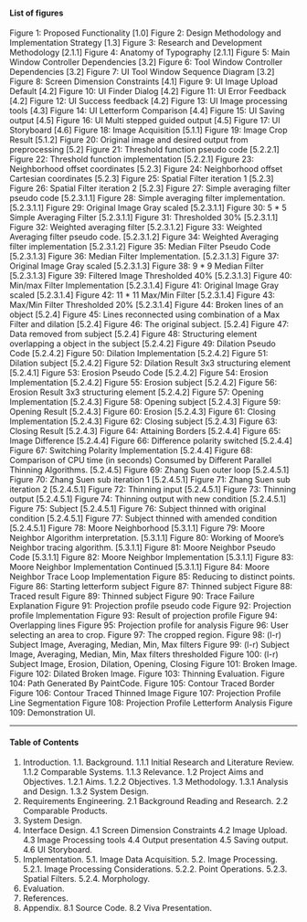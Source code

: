 
#### List of figures

Figure 1: Proposed Functionality [1.0]
Figure 2: Design Methodology and Implementation Strategy [1.3]
Figure 3: Research and Development Methodology [2.1.1]
Figure 4: Anatomy of Typography [2.1.1]
Figure 5: Main Window Controller Dependencies [3.2]
Figure 6: Tool Window Controller Dependencies [3.2]
Figure 7: UI Tool Window Sequence Diagram [3.2]
Figure 8: Screen Dimension Constraints [4.1]
Figure 9: UI Image Upload Default [4.2]
Figure 10: UI Finder Dialog [4.2]
Figure 11: UI Error Feedback [4.2]
Figure 12: UI Success feedback [4.2]
Figure 13: UI Image processing tools [4.3]
Figure 14: UI Letterform Comparison [4.4]
Figure 15: UI Saving output [4.5]
Figure 16: UI Multi stepped guided output [4.5]
Figure 17: UI Storyboard [4.6]
Figure 18: Image Acquisition [5.1.1]
Figure 19: Image Crop Result [5.1.2]
Figure 20: Original image and desired output from preprocessing [5.2]
Figure 21: Threshold function pseudo code [5.2.2.1]
Figure 22: Threshold function implementation [5.2.2.1]
Figure 23: Neighborhood offset coordinates [5.2.3]
Figure 24: Neighborhood offset Cartesian coordinates [5.2.3]
Figure 25: Spatial Filter iteration 1 [5.2.3]
Figure 26: Spatial Filter iteration 2 [5.2.3]
Figure 27: Simple averaging filter pseudo code [5.2.3.1.1]
Figure 28: Simple averaging filter implementation. [5.2.3.1.1]
Figure 29: Original Image Gray scaled [5.2.3.1.1]
Figure 30: 5 * 5 Simple Averaging Filter [5.2.3.1.1]
Figure 31: Thresholded 30% [5.2.3.1.1]
Figure 32: Weighted averaging filter [5.2.3.1.2]
Figure 33: Weighted Averaging filter pseudo code. [5.2.3.1.2]
Figure 34: Weighted Averaging filter implementation [5.2.3.1.2]
Figure 35: Median Filter Pseudo Code [5.2.3.1.3]
Figure 36: Median Filter Implementation. [5.2.3.1.3]
Figure 37: Original Image Gray scaled [5.2.3.1.3]
Figure 38: 9 * 9 Median Filter [5.2.3.1.3]
Figure 39: Filtered Image Thresholded 40% [5.2.3.1.3]
Figure 40: Min/max Filter Implementation [5.2.3.1.4]
Figure 41: Original Image Gray scaled [5.2.3.1.4]
Figure 42: 11 * 11 Max/Min Filter [5.2.3.1.4]
Figure 43: Max/Min Filter Thresholded 20% [5.2.3.1.4]
Figure 44: Broken lines of an object [5.2.4]
Figure 45: Lines reconnected using combination of a Max Filter and dilation [5.2.4]
Figure 46: The original subject. [5.2.4]
Figure 47: Data removed from subject [5.2.4]
Figure 48: Structuring element overlapping a object in the subject [5.2.4.2]
Figure 49: Dilation Pseudo Code [5.2.4.2]
Figure 50: Dilation Implementation [5.2.4.2]
Figure 51: Dilation subject [5.2.4.2]
Figure 52: Dilation Result 3x3 structuring element [5.2.4.1]
Figure 53: Erosion Pseudo Code [5.2.4.2]
Figure 54: Erosion Implementation [5.2.4.2]
Figure 55: Erosion subject [5.2.4.2]
Figure 56: Erosion Result 3x3 structuring element [5.2.4.2]
Figure 57: Opening Implementation [5.2.4.3]
Figure 58: Opening subject [5.2.4.3]
Figure 59: Opening Result [5.2.4.3]
Figure 60: Erosion [5.2.4.3]
Figure 61: Closing Implementation [5.2.4.3]
Figure 62: Closing subject [5.2.4.3]
Figure 63: Closing Result [5.2.4.3]
Figure 64: Attaining Borders [5.2.4.4]
Figure 65: Image Difference [5.2.4.4]
Figure 66: Difference polarity switched [5.2.4.4]
Figure 67: Switching Polarity Implementation [5.2.4.4]
Figure 68: Comparison of CPU time (in seconds) Consumed by Different Parallel Thinning Algorithms. [5.2.4.5]
Figure 69: Zhang Suen outer loop [5.2.4.5.1]
Figure 70: Zhang Suen sub iteration 1 [5.2.4.5.1]
Figure 71: Zhang Suen sub iteration 2 [5.2.4.5.1]
Figure 72: Thinning input [5.2.4.5.1]
Figure 73: Thinning output [5.2.4.5.1]
Figure 74: Thinning output with new condition [5.2.4.5.1]
Figure 75: Subject [5.2.4.5.1]
Figure 76: Subject thinned with original condition [5.2.4.5.1]
Figure 77: Subject thinned with amended condition [5.2.4.5.1]
Figure 78: Moore Neighborhood [5.3.1.1]
Figure 79: Moore Neighbor Algorithm interpretation. [5.3.1.1]
Figure 80: Working of Moore’s Neighbor tracing algorithm. [5.3.1.1]
Figure 81: Moore Neighbor Pseudo Code [5.3.1.1]
Figure 82: Moore Neighbor Implementation [5.3.1.1]
Figure 83: Moore Neighbor Implementation Continued [5.3.1.1]
Figure 84: Moore Neighbor Trace Loop Implementation
Figure 85: Reducing to distinct points.
Figure 86: Starting letterform subject
Figure 87: Thinned subject
Figure 88: Traced result
Figure 89: Thinned subject
Figure 90: Trace Failure Explanation
Figure 91: Projection profile pseudo code
Figure 92: Projection profile Implementation
Figure 93: Result of projection profile 
Figure 94: Overlapping lines
Figure 95: Projection profile for analysis
Figure 96: User selecting an area to crop.
Figure 97: The cropped region.
Figure 98: (l-r) Subject Image, Averaging, Median, Min, Max filters 
Figure 99: (l-r) Subject Image, Averaging, Median, Min, Max filters thresholded
Figure 100: (l-r) Subject Image, Erosion, Dilation, Opening, Closing 
Figure 101: Broken Image.
Figure 102: Dilated Broken Image. 
Figure 103: Thinning Evaluation.
Figure 104: Path Generated By PaintCode.
Figure 105: Contour Traced Border
Figure 106: Contour Traced Thinned Image
Figure 107: Projection Profile Line Segmentation 
Figure 108: Projection Profile Letterform Analysis 
Figure 109: Demonstration UI.

<hr>

#### Table of Contents

1. Introduction.
1.1. Background.
1.1.1 Initial Research and Literature Review.
1.1.2 Comparable Systems.
1.1.3 Relevance.
1.2 Project Aims and Objectives.
1.2.1 Aims.
1.2.2 Objectives.
1.3 Methodology.
1.3.1 Analysis and Design.
1.3.2 System Design.
2. Requirements Engineering.
2.1 Background Reading and Research.
2.2 Comparable Products.
3. System Design.
4. Interface Design.
4.1 Screen Dimension Constraints
4.2 Image Upload.
4.3 Image Processing tools
4.4 Output presentation
4.5 Saving output.
4.6 UI Storyboard.
5. Implementation.
5.1. Image Data Acquisition.
5.2. Image Processing.
5.2.1. Image Processing Considerations.
5.2.2. Point Operations.
5.2.3. Spatial Filters.
5.2.4. Morphology.
6. Evaluation.
7. References.
8. Appendix.
8.1 Source Code.
8.2 Viva Presentation.



